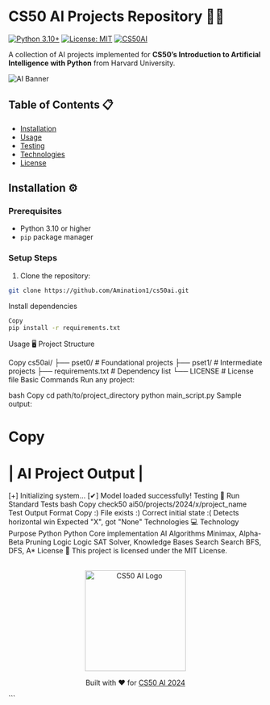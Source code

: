 # CS50 AI Projects Repository 🤖🧠

[![Python 3.10+](https://img.shields.io/badge/Python-3.10%2B-3776AB?logo=python&logoColor=white)](https://www.python.org/)
[![License: MIT](https://img.shields.io/badge/License-MIT-yellow.svg)](https://opensource.org/licenses/MIT)
[![CS50AI](https://img.shields.io/badge/CS50-AI-00b4ab)](https://cs50.harvard.edu/ai/2024/)

A collection of AI projects implemented for **CS50’s Introduction to Artificial Intelligence with Python** from Harvard University.

![AI Banner](https://miro.medium.com/v2/resize:fit:1400/1*Zrv2j1uU5lqiqj5qg_Tz-A.jpeg)

## Table of Contents 📋
- [Installation](#installation-)
- [Usage](#usage-)
- [Testing](#testing-)
- [Technologies](#technologies-)
- [License](#license-)

## Installation ⚙️

### Prerequisites
- Python 3.10 or higher
- `pip` package manager

### Setup Steps
1. Clone the repository:
```bash
git clone https://github.com/Amination1/cs50ai.git
```
Install dependencies

```bash
Copy
pip install -r requirements.txt
```
Usage 🖥️
Project Structure

Copy
cs50ai/
├── pset0/               # Foundational projects
├── pset1/               # Intermediate projects
├── requirements.txt     # Dependency list
└── LICENSE              # License file
Basic Commands
Run any project:

bash
Copy
cd path/to/project_directory
python main_script.py
Sample output:

Copy
=================================
|      AI Project Output        |
=================================
[+] Initializing system...
[✔] Model loaded successfully!
Testing 🧪
Run Standard Tests
bash
Copy
check50 ai50/projects/2024/x/project_name
Test Output Format
Copy
:) File exists
:) Correct initial state
:( Detects horizontal win
    Expected "X", got "None"
Technologies 💻
Technology	Purpose
Python Python	Core implementation
AI Algorithms	Minimax, Alpha-Beta Pruning
Logic Logic	SAT Solver, Knowledge Bases
Search Search	BFS, DFS, A*
License 📜
This project is licensed under the MIT License.

<div align="center"> <br> <img src="https://cs50.harvard.edu/ai/2024/assets/images/logo.png" width="200" alt="CS50 AI Logo"> <p>Built with ❤️ for <a href="https://cs50.harvard.edu/ai/2024/">CS50 AI 2024</a></p> </div> ```
